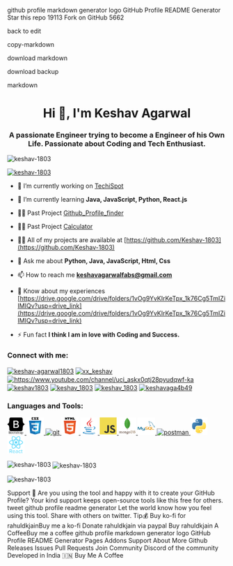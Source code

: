 github profile markdown generator logo
GitHub Profile README Generator
Star this repo
19113
Fork on GitHub
5662

back to edit

copy-markdown

download markdown

download backup

markdown
<h1 align="center">Hi 👋, I'm Keshav Agarwal</h1>
<h3 align="center">A passionate Engineer trying to become a Engineer of his Own Life. Passionate about Coding and Tech Enthusiast.</h3>

<p align="left"> <img src="https://komarev.com/ghpvc/?username=keshav-1803&label=Profile%20views&color=0e75b6&style=flat" alt="keshav-1803" /> </p>

<p align="left"> <a href="https://github.com/ryo-ma/github-profile-trophy"><img src="https://github-profile-trophy.vercel.app/?username=keshav-1803" alt="keshav-1803" /></a> </p>

- 🔭 I’m currently working on [TechiSpot](https://github.com/Keshav-1803/TechiSpot)

- 🌱 I’m currently learning **Java, JavaScript, Python, React.js**

- 🧑‍💻 Past Project [Github_Profile_finder](https://github.com/Keshav-1803/Github_Profile_finder)

- 🧑‍💻 Past Project [Calculator](https://github.com/Keshav-1803/Calculator)

- 👨‍💻 All of my projects are available at [https://github.com/Keshav-1803](https://github.com/Keshav-1803)

- 💬 Ask me about **Python, Java, JavaScript, Html, Css**

- 📫 How to reach me **keshavagarwalfabs@gmail.com**

- 📄 Know about my experiences [https://drive.google.com/drive/folders/1vOg9YvKIrKeTpx_1k76Cg5TmIZiIMIQv?usp=drive_link](https://drive.google.com/drive/folders/1vOg9YvKIrKeTpx_1k76Cg5TmIZiIMIQv?usp=drive_link)

- ⚡ Fun fact **I think I am in love with Coding and Success.**

<h3 align="left">Connect with me:</h3>
<p align="left">
<a href="https://linkedin.com/in/keshav-agarwal1803" target="blank"><img align="center" src="https://raw.githubusercontent.com/rahuldkjain/github-profile-readme-generator/master/src/images/icons/Social/linked-in-alt.svg" alt="keshav-agarwal1803" height="30" width="40" /></a>
<a href="https://instagram.com/xx_keshav" target="blank"><img align="center" src="https://raw.githubusercontent.com/rahuldkjain/github-profile-readme-generator/master/src/images/icons/Social/instagram.svg" alt="xx_keshav" height="30" width="40" /></a>
<a href="https://www.youtube.com/c/https://www.youtube.com/channel/uci_askx0qtj28pyudqwf-ka" target="blank"><img align="center" src="https://raw.githubusercontent.com/rahuldkjain/github-profile-readme-generator/master/src/images/icons/Social/youtube.svg" alt="https://www.youtube.com/channel/uci_askx0qtj28pyudqwf-ka" height="30" width="40" /></a>
<a href="https://www.codechef.com/users/keshav1803" target="blank"><img align="center" src="https://cdn.jsdelivr.net/npm/simple-icons@3.1.0/icons/codechef.svg" alt="keshav1803" height="30" width="40" /></a>
<a href="https://codeforces.com/profile/keshav_1803" target="blank"><img align="center" src="https://raw.githubusercontent.com/rahuldkjain/github-profile-readme-generator/master/src/images/icons/Social/codeforces.svg" alt="keshav_1803" height="30" width="40" /></a>
<a href="https://www.leetcode.com/keshav_1803" target="blank"><img align="center" src="https://raw.githubusercontent.com/rahuldkjain/github-profile-readme-generator/master/src/images/icons/Social/leet-code.svg" alt="keshav_1803" height="30" width="40" /></a>
<a href="https://auth.geeksforgeeks.org/user/keshavaga4b49" target="blank"><img align="center" src="https://raw.githubusercontent.com/rahuldkjain/github-profile-readme-generator/master/src/images/icons/Social/geeks-for-geeks.svg" alt="keshavaga4b49" height="30" width="40" /></a>
</p>

<h3 align="left">Languages and Tools:</h3>
<p align="left"> <a href="https://getbootstrap.com" target="_blank" rel="noreferrer"> <img src="https://raw.githubusercontent.com/devicons/devicon/master/icons/bootstrap/bootstrap-plain-wordmark.svg" alt="bootstrap" width="40" height="40"/> </a> <a href="https://www.w3schools.com/css/" target="_blank" rel="noreferrer"> <img src="https://raw.githubusercontent.com/devicons/devicon/master/icons/css3/css3-original-wordmark.svg" alt="css3" width="40" height="40"/> </a> <a href="https://git-scm.com/" target="_blank" rel="noreferrer"> <img src="https://www.vectorlogo.zone/logos/git-scm/git-scm-icon.svg" alt="git" width="40" height="40"/> </a> <a href="https://www.w3.org/html/" target="_blank" rel="noreferrer"> <img src="https://raw.githubusercontent.com/devicons/devicon/master/icons/html5/html5-original-wordmark.svg" alt="html5" width="40" height="40"/> </a> <a href="https://www.java.com" target="_blank" rel="noreferrer"> <img src="https://raw.githubusercontent.com/devicons/devicon/master/icons/java/java-original.svg" alt="java" width="40" height="40"/> </a> <a href="https://developer.mozilla.org/en-US/docs/Web/JavaScript" target="_blank" rel="noreferrer"> <img src="https://raw.githubusercontent.com/devicons/devicon/master/icons/javascript/javascript-original.svg" alt="javascript" width="40" height="40"/> </a> <a href="https://www.mongodb.com/" target="_blank" rel="noreferrer"> <img src="https://raw.githubusercontent.com/devicons/devicon/master/icons/mongodb/mongodb-original-wordmark.svg" alt="mongodb" width="40" height="40"/> </a> <a href="https://www.mysql.com/" target="_blank" rel="noreferrer"> <img src="https://raw.githubusercontent.com/devicons/devicon/master/icons/mysql/mysql-original-wordmark.svg" alt="mysql" width="40" height="40"/> </a> <a href="https://postman.com" target="_blank" rel="noreferrer"> <img src="https://www.vectorlogo.zone/logos/getpostman/getpostman-icon.svg" alt="postman" width="40" height="40"/> </a> <a href="https://www.python.org" target="_blank" rel="noreferrer"> <img src="https://raw.githubusercontent.com/devicons/devicon/master/icons/python/python-original.svg" alt="python" width="40" height="40"/> </a> <a href="https://reactjs.org/" target="_blank" rel="noreferrer"> <img src="https://raw.githubusercontent.com/devicons/devicon/master/icons/react/react-original-wordmark.svg" alt="react" width="40" height="40"/> </a> </p>

<p><img align="left" src="https://github-readme-stats.vercel.app/api/top-langs?username=keshav-1803&show_icons=true&locale=en&layout=compact" alt="keshav-1803" /></p>

<p>&nbsp;<img align="center" src="https://github-readme-stats.vercel.app/api?username=keshav-1803&show_icons=true&locale=en" alt="keshav-1803" /></p>

<p><img align="center" src="https://github-readme-streak-stats.herokuapp.com/?user=keshav-1803&" alt="keshav-1803" /></p>

Support 🙏
Are you using the tool and happy with it to create your GitHub Profile?
Your kind support keeps open-source tools like this free for others.
tweet github profile readme generator
Let the world know how you feel using this tool. Share with others on twitter.
Tip💰
Buy ko-fi for rahuldkjainBuy me a ko-fi
Donate rahuldkjain via paypal
Buy rahuldkjain A CoffeeBuy me a coffee
github profile markdown generator logo
GitHub Profile README Generator
Pages
Addons
Support
About
More
Github
Releases
Issues
Pull Requests
Join Community
Discord of the community
Developed in India 🇮🇳
Buy Me A Coffee
